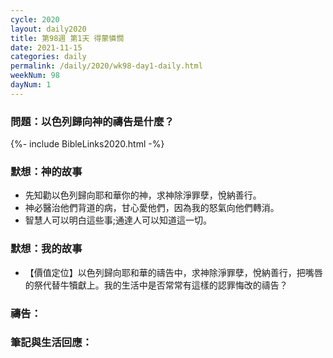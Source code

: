 ```yaml
---
cycle: 2020
layout: daily2020
title: 第98週 第1天 得蒙憐憫
date: 2021-11-15
categories: daily
permalink: /daily/2020/wk98-day1-daily.html
weekNum: 98
dayNum: 1
---
```


### 問題：以色列歸向神的禱告是什麼？

{%- include BibleLinks2020.html -%}

### 默想：神的故事
+ 先知勸以色列歸向耶和華你的神，求神除淨罪孽，悅納善行。
+ 神必醫治他們背道的病，甘心愛他們，因為我的怒氣向他們轉消。
+ 智慧人可以明白這些事;通達人可以知道這一切。

### 默想：我的故事
+ 【價值定位】以色列歸向耶和華的禱告中，求神除淨罪孽，悅納善行，把嘴唇的祭代替牛犢獻上。我的生活中是否常常有這樣的認罪悔改的禱告？

### 禱告：

### 筆記與生活回應：
